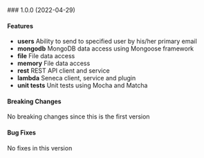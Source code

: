 <a name="1.0.0"></a> ### 1.0.0 (2022-04-29)

#### Features
* **users** Ability to send to specified user by his/her primary email
* **mongodb** MongoDB data access using Mongoose framework
* **file** File data access 
* **memory** File data access 
* **rest** REST API client and service
* **lambda** Seneca client, service and plugin
* **unit tests** Unit tests using Mocha and Matcha

#### Breaking Changes
No breaking changes since this is the first version

#### Bug Fixes
No fixes in this version

